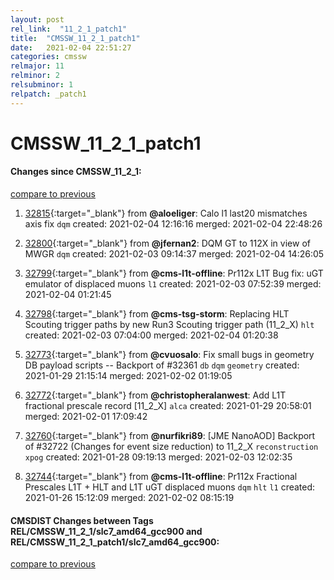 ```yaml
---
layout: post
rel_link:  "11_2_1_patch1"
title:  "CMSSW_11_2_1_patch1"
date:   2021-02-04 22:51:27
categories: cmssw
relmajor: 11
relminor: 2
relsubminor: 1
relpatch: _patch1
---
```


# CMSSW_11_2_1_patch1
#### Changes since CMSSW_11_2_1:
[compare to previous](https://github.com/cms-sw/cmssw/compare/CMSSW_11_2_1...CMSSW_11_2_1_patch1)



1. [32815](http://github.com/cms-sw/cmssw/pull/32815){:target="_blank"}  from **@aloeliger**: Calo l1 last20 mismatches axis fix `dqm`  created: 2021-02-04 12:16:16 merged: 2021-02-04 22:48:26



2. [32800](http://github.com/cms-sw/cmssw/pull/32800){:target="_blank"}  from **@jfernan2**: DQM GT to 112X in view of MWGR `dqm`  created: 2021-02-03 09:14:37 merged: 2021-02-04 14:26:05



3. [32799](http://github.com/cms-sw/cmssw/pull/32799){:target="_blank"}  from **@cms-l1t-offline**: Pr112x L1T Bug fix: uGT emulator of displaced muons `l1`  created: 2021-02-03 07:52:39 merged: 2021-02-04 01:21:45



4. [32798](http://github.com/cms-sw/cmssw/pull/32798){:target="_blank"}  from **@cms-tsg-storm**: Replacing HLT Scouting trigger paths by new Run3 Scouting trigger path (11_2_X) `hlt`  created: 2021-02-03 07:04:00 merged: 2021-02-04 01:20:38



5. [32773](http://github.com/cms-sw/cmssw/pull/32773){:target="_blank"}  from **@cvuosalo**: Fix small bugs in geometry DB payload scripts -- Backport of #32361 `db`  `dqm`  `geometry`  created: 2021-01-29 21:15:14 merged: 2021-02-02 01:19:05



6. [32772](http://github.com/cms-sw/cmssw/pull/32772){:target="_blank"}  from **@christopheralanwest**: Add L1T fractional prescale record [11_2_X] `alca`  created: 2021-01-29 20:58:01 merged: 2021-02-01 17:09:42



7. [32760](http://github.com/cms-sw/cmssw/pull/32760){:target="_blank"}  from **@nurfikri89**: [JME NanoAOD] Backport of #32722 (Changes for event size reduction) to 11_2_X `reconstruction`  `xpog`  created: 2021-01-28 09:19:13 merged: 2021-02-03 12:02:35



8. [32744](http://github.com/cms-sw/cmssw/pull/32744){:target="_blank"}  from **@cms-l1t-offline**: Pr112x Fractional Prescales L1T + HLT  and L1T uGT displaced muons `dqm`  `hlt`  `l1`  created: 2021-01-26 15:12:09 merged: 2021-02-02 08:15:19



#### CMSDIST Changes between Tags REL/CMSSW_11_2_1/slc7_amd64_gcc900 and REL/CMSSW_11_2_1_patch1/slc7_amd64_gcc900:
[compare to previous](https://github.com/cms-sw/cmsdist/compare/REL/CMSSW_11_2_1/slc7_amd64_gcc900...REL/CMSSW_11_2_1_patch1/slc7_amd64_gcc900)


